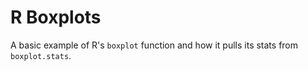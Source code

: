 # R Boxplots

A basic example of R's `boxplot` function and how it pulls its stats from
`boxplot.stats`.
